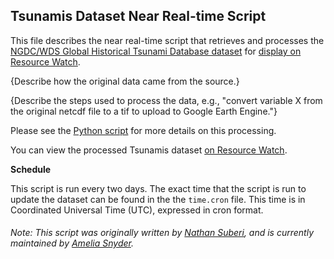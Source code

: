 ## Tsunamis Dataset Near Real-time Script
This file describes the near real-time script that retrieves and processes the [NGDC/WDS Global Historical Tsunami Database dataset](https://ngdc.noaa.gov/hazard/tsu_db.shtml) for [display on Resource Watch](https://resourcewatch.org/data/explore/dis009nrt-Tsunamis).

{Describe how the original data came from the source.}

{Describe the steps used to process the data, e.g., "convert variable X from the original netcdf file to a tif to upload to Google Earth Engine."}

Please see the [Python script](https://github.com/resource-watch/nrt-scripts/blob/master/dis_009_tsunamis/contents/src/__init__.py) for more details on this processing.

You can view the processed Tsunamis dataset [on Resource Watch](https://resourcewatch.org/data/explore/dis009nrt-Tsunamis).

**Schedule**

This script is run every two days. The exact time that the script is run to update the dataset can be found in the the `time.cron` file. This time is in Coordinated Universal Time (UTC), expressed in cron format.

###### Note: This script was originally written by [Nathan Suberi](mailto:nathan.suberi@wri.org), and is currently maintained by [Amelia Snyder](https://www.wri.org/profile/amelia-snyder).
